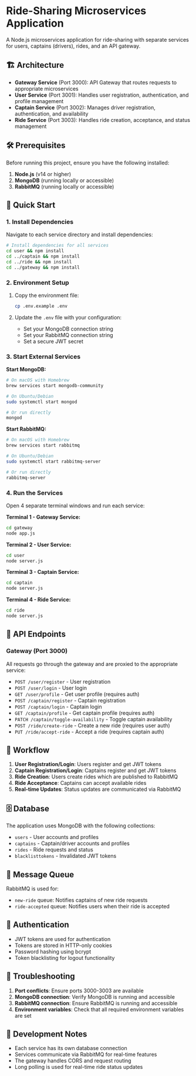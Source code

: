 # Ride-Sharing Microservices Application

A Node.js microservices application for ride-sharing with separate services for users, captains (drivers), rides, and an API gateway.

## 🏗️ Architecture

- **Gateway Service** (Port 3000): API Gateway that routes requests to appropriate microservices
- **User Service** (Port 3001): Handles user registration, authentication, and profile management
- **Captain Service** (Port 3002): Manages driver registration, authentication, and availability
- **Ride Service** (Port 3003): Handles ride creation, acceptance, and status management

## 🛠️ Prerequisites

Before running this project, ensure you have the following installed:

1. **Node.js** (v14 or higher)
2. **MongoDB** (running locally or accessible)
3. **RabbitMQ** (running locally or accessible)

## 🚀 Quick Start

### 1. Install Dependencies

Navigate to each service directory and install dependencies:

```bash
# Install dependencies for all services
cd user && npm install
cd ../captain && npm install
cd ../ride && npm install
cd ../gateway && npm install
```

### 2. Environment Setup

1. Copy the environment file:

   ```bash
   cp .env.example .env
   ```

2. Update the `.env` file with your configuration:
   - Set your MongoDB connection string
   - Set your RabbitMQ connection string
   - Set a secure JWT secret

### 3. Start External Services

**Start MongoDB:**

```bash
# On macOS with Homebrew
brew services start mongodb-community

# On Ubuntu/Debian
sudo systemctl start mongod

# Or run directly
mongod
```

**Start RabbitMQ:**

```bash
# On macOS with Homebrew
brew services start rabbitmq

# On Ubuntu/Debian
sudo systemctl start rabbitmq-server

# Or run directly
rabbitmq-server
```

### 4. Run the Services

Open 4 separate terminal windows and run each service:

**Terminal 1 - Gateway Service:**

```bash
cd gateway
node app.js
```

**Terminal 2 - User Service:**

```bash
cd user
node server.js
```

**Terminal 3 - Captain Service:**

```bash
cd captain
node server.js
```

**Terminal 4 - Ride Service:**

```bash
cd ride
node server.js
```

## 📡 API Endpoints

### Gateway (Port 3000)

All requests go through the gateway and are proxied to the appropriate service:

- `POST /user/register` - User registration
- `POST /user/login` - User login
- `GET /user/profile` - Get user profile (requires auth)
- `POST /captain/register` - Captain registration
- `POST /captain/login` - Captain login
- `GET /captain/profile` - Get captain profile (requires auth)
- `PATCH /captain/toggle-availability` - Toggle captain availability
- `POST /ride/create-ride` - Create a new ride (requires user auth)
- `PUT /ride/accept-ride` - Accept a ride (requires captain auth)

## 🔄 Workflow

1. **User Registration/Login**: Users register and get JWT tokens
2. **Captain Registration/Login**: Captains register and get JWT tokens
3. **Ride Creation**: Users create rides which are published to RabbitMQ
4. **Ride Acceptance**: Captains can accept available rides
5. **Real-time Updates**: Status updates are communicated via RabbitMQ

## 🗄️ Database

The application uses MongoDB with the following collections:

- `users` - User accounts and profiles
- `captains` - Captain/driver accounts and profiles
- `rides` - Ride requests and status
- `blacklisttokens` - Invalidated JWT tokens

## 📨 Message Queue

RabbitMQ is used for:

- `new-ride` queue: Notifies captains of new ride requests
- `ride-accepted` queue: Notifies users when their ride is accepted

## 🔐 Authentication

- JWT tokens are used for authentication
- Tokens are stored in HTTP-only cookies
- Password hashing using bcrypt
- Token blacklisting for logout functionality

## 🐛 Troubleshooting

1. **Port conflicts**: Ensure ports 3000-3003 are available
2. **MongoDB connection**: Verify MongoDB is running and accessible
3. **RabbitMQ connection**: Ensure RabbitMQ is running and accessible
4. **Environment variables**: Check that all required environment variables are set

## 📝 Development Notes

- Each service has its own database connection
- Services communicate via RabbitMQ for real-time features
- The gateway handles CORS and request routing
- Long polling is used for real-time ride status updates
